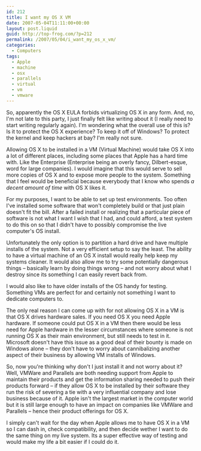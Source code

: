 ```yaml
---
id: 212
title: I want my OS X VM
date: 2007-05-04T11:11:00+00:00
layout: post.liquid
guid: http://top-frog.com/?p=212
permalink: /2007/05/04/i_want_my_os_x_vm/
categories:
  - Computers
tags:
  - Apple
  - machine
  - osx
  - parallels
  - virtual
  - vm
  - vmware
---
```

So, apparently the OS X EULA forbids virtualizing OS X in any form. And, no, I'm not late to this party, I just finally felt like writing about it (I really need to start writing regularly again). I'm wondering what the overall use of this is? Is it to protect the OS X experience? To keep it off of Windows? To protect the kernel and keep hackers at bay? I'm really not sure.



Allowing OS X to be installed in a VM (Virtual Machine) would take OS X into a lot of different places, including some places that Apple has a hard time with. Like the Enterprise (Enterprise being an overly fancy, Dilbert-esque, word for large companies). I would imagine that this would serve to sell more copies of OS X and to expose more people to the system. Something that I feel would be beneficial because everybody that I know who spends _a decent amount of time_ with OS X likes it.

For my purposes, I want to be able to set up test environments. Too often I've installed some software that won't completely build or that just plain doesn't fit the bill. After a failed install or realizing that a particular piece of software is not what I want I wish that I had, and could afford, a test system to do this on so that I didn't have to possibly compromise the live computer's OS install. 

Unfortunately the only option is to partition a hard drive and have multiple installs of the system. Not a very efficient setup to say the least. The ability to have a virtual machine of an OS X install would really help keep my systems cleaner. It would also allow me to try some potentially dangerous things – basically learn by doing things wrong – and not worry about what I destroy since its something I can easily revert back from.

I would also like to have older installs of the OS handy for testing. Something VMs are perfect for and certainly not something I want to dedicate computers to. 

The only real reason I can come up with for not allowing OS X in a VM is that OS X drives hardware sales. If you need OS X you need Apple hardware. If someone could put OS X in a VM then there would be less need for Apple hardware in the lesser circumstances where someone is not running OS X as their main environment, but still needs to test in it. Microsoft doesn't have this issue as a good deal of their bounty is made on Windows alone – they don't have to worry about cannibalizing another aspect of their business by allowing VM installs of Windows.

So, now you're thinking why don't I just install it and not worry about it? Well, VMWare and Parallels are both needing support from Apple to maintain their products and get the information sharing needed to push their products forward – if they allow OS X to be installed by their software they run the risk of severing a tie with a very influential company and lose business because of it. Apple isn't the largest market in the computer world but it is still large enough to have an impact on companies like VMWare and Parallels – hence their product offerings for OS X.

I simply can't wait for the day when Apple allows me to have OS X in a VM so I can dash in, check compatibility, and then decide wether I want to do the same thing on my live system. Its a super effective way of testing and would make my life a bit easier if I could do it.

